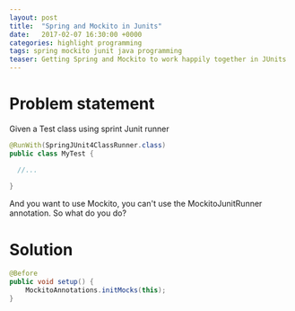 ```yaml
---
layout: post
title:  "Spring and Mockito in Junits"
date:   2017-02-07 16:30:00 +0000   
categories: highlight programming
tags: spring mockito junit java programming
teaser: Getting Spring and Mockito to work happily together in JUnits
---  
```


# Problem statement
Given a Test class using sprint Junit runner
```java
@RunWith(SpringJUnit4ClassRunner.class)
public class MyTest {

  //...
  
}
```

And you want to use Mockito, you can't use the MockitoJunitRunner annotation. So what do you do?

# Solution
```java
@Before
public void setup() {
    MockitoAnnotations.initMocks(this);
}
```

